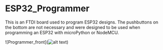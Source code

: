 # ESP32_Programmer
This is an FTDI board used to program ESP32 designs. The pushbuttons on the bottom are not necessary and were designed to be used when programming an ESP32 with microPython or NodeMCU.

![Programmer_front](![alt text](https://github.com/mike-rankin/ESP32_Programmer/tree/master/Images/Top.jpg"))


